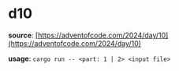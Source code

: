 # d10

**source**: [https://adventofcode.com/2024/day/10](https://adventofcode.com/2024/day/10)

**usage**: `cargo run -- <part: 1 | 2> <input file>`
